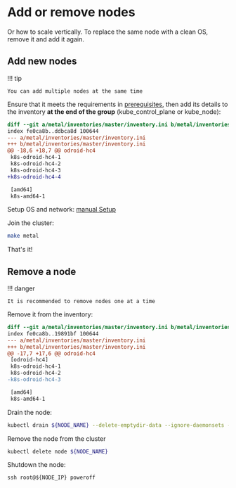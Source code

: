 # Add or remove nodes

Or how to scale vertically. To replace the same node with a clean OS, remove it and add it again.

## Add new nodes

!!! tip

    You can add multiple nodes at the same time

Ensure that it meets the requirements in [prerequisites](../deployment/prerequisites.md), then add its details to the inventory **at the end of the group** (kube_control_plane or kube_node):

```diff
diff --git a/metal/inventories/master/inventory.ini b/metal/inventories/master/inventory.ini
index fe0ca8b..ddbca8d 100644
--- a/metal/inventories/master/inventory.ini
+++ b/metal/inventories/master/inventory.ini
@@ -18,6 +18,7 @@ odroid-hc4
 k8s-odroid-hc4-1
 k8s-odroid-hc4-2
 k8s-odroid-hc4-3
+k8s-odroid-hc4-4

 [amd64]
 k8s-amd64-1
```

Setup OS and network: [manual Setup](../deployment/manual-setup.md)

Join the cluster:

```bash
make metal
```

That's it!

## Remove a node

!!! danger

    It is recommended to remove nodes one at a time

Remove it from the inventory:

```diff
diff --git a/metal/inventories/master/inventory.ini b/metal/inventories/master/inventory.ini
index fe0ca8b..19891bf 100644
--- a/metal/inventories/master/inventory.ini
+++ b/metal/inventories/master/inventory.ini
@@ -17,7 +17,6 @@ odroid-hc4
 [odroid-hc4]
 k8s-odroid-hc4-1
 k8s-odroid-hc4-2
-k8s-odroid-hc4-3

 [amd64]
 k8s-amd64-1
```

Drain the node:

```sh
kubectl drain ${NODE_NAME} --delete-emptydir-data --ignore-daemonsets --force
```

Remove the node from the cluster

```sh
kubectl delete node ${NODE_NAME}
```

Shutdown the node:

```
ssh root@${NODE_IP} poweroff
```
